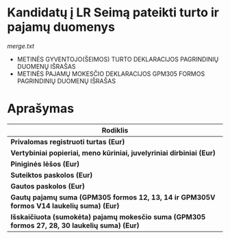 # Kandidatų į LR Seimą pateikti turto ir pajamų duomenys

*merge.txt*
- METINĖS GYVENTOJO(ŠEIMOS) TURTO DEKLARACIJOS PAGRINDINIŲ DUOMENŲ IŠRAŠAS
- METINĖS PAJAMŲ MOKESČIO DEKLARACIJOS GPM305 FORMOS PAGRINDINIŲ DUOMENŲ IŠRAŠAS

# Aprašymas

| Rodiklis        |
| ------------- |
|**Privalomas registruoti turtas (Eur)**|
|**Vertybiniai popieriai, meno kūriniai, juvelyriniai dirbiniai (Eur)**|
|**Piniginės lėšos (Eur)**|
|**Suteiktos paskolos (Eur)**|
|**Gautos paskolos (Eur)**|
|**Gautų pajamų suma (GPM305 formos 12, 13, 14 ir GPM305V formos V14 laukelių suma) (Eur)**|
|**Išskaičiuota (sumokėta) pajamų mokesčio suma (GPM305 formos 27, 28, 30 laukelių suma) (Eur)**|

